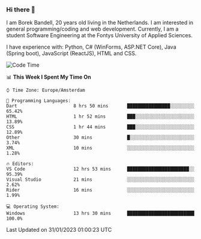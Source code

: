 ### Hi there 👋

I am Borek Bandell, 20 years old living in the Netherlands. I am interested in general programming/coding and web development. Currently, I am a student Software Engineering at the Fontys University of Applied Sciences.

I have experience with: Python, C# (WinForms, ASP.NET Core), Java (Spring boot), JavaScript (ReactJS), HTML and CSS.

<!--START_SECTION:waka-->
![Code Time](http://img.shields.io/badge/Code%20Time-362%20hrs%2044%20mins-blue)

📊 **This Week I Spent My Time On** 

```text
⌚︎ Time Zone: Europe/Amsterdam

💬 Programming Languages: 
Dart                     8 hrs 50 mins       ████████████████░░░░░░░░░   65.42% 
HTML                     1 hr 52 mins        ███░░░░░░░░░░░░░░░░░░░░░░   13.89% 
CSS                      1 hr 44 mins        ███░░░░░░░░░░░░░░░░░░░░░░   12.89% 
Other                    30 mins             █░░░░░░░░░░░░░░░░░░░░░░░░   3.74% 
XML                      10 mins             ░░░░░░░░░░░░░░░░░░░░░░░░░   1.28%

🔥 Editors: 
VS Code                  12 hrs 53 mins      ███████████████████████░░   95.39% 
Visual Studio            21 mins             ░░░░░░░░░░░░░░░░░░░░░░░░░   2.62% 
Rider                    16 mins             ░░░░░░░░░░░░░░░░░░░░░░░░░   1.99%

💻 Operating System: 
Windows                  13 hrs 30 mins      █████████████████████████   100.0%

```


 Last Updated on 31/01/2023 01:00:23 UTC
<!--END_SECTION:waka-->

<!--**tcBorek2002/tcBorek2002** is a ✨ _special_ ✨ repository because its `README.md` (this file) appears on your GitHub profile.

Here are some ideas to get you started:

- 🔭 I’m currently working on ...
- 🌱 I’m currently learning ...
- 👯 I’m looking to collaborate on ...
- 🤔 I’m looking for help with ...
- 💬 Ask me about ...
- 📫 How to reach me: ...
- 😄 Pronouns: ...
- ⚡ Fun fact: ...
-->
